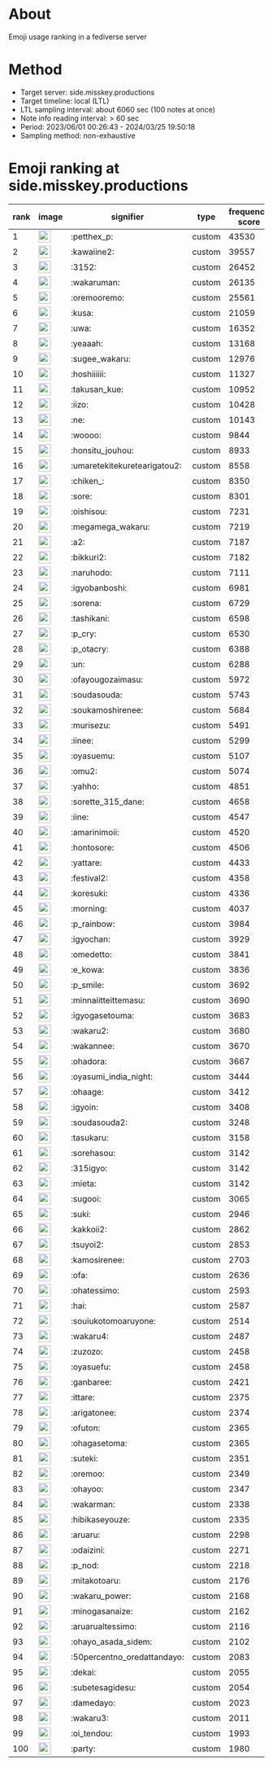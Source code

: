 # About
Emoji usage ranking in a fediverse server

# Method
- Target server: side.misskey.productions
- Target timeline: local (LTL)
- LTL sampling interval: about 6060 sec (100 notes at once)
- Note info reading interval: > 60 sec
- Period: 2023/06/01 00:26:43 - 2024/03/25 19:50:18 
- Sampling method: non-exhaustive

# Emoji ranking at side.misskey.productions

|rank|image|signifier|type|frequency score|
|----|----|----|----|----|
|1|<img height="24" src="https://side.misskey.productions/emoji/petthex_p.webp">|:petthex_p:|custom|43530|
|2|<img height="24" src="https://side.misskey.productions/emoji/kawaiine2.webp">|:kawaiine2:|custom|39557|
|3|<img height="24" src="https://side.misskey.productions/emoji/3152.webp">|:3152:|custom|26452|
|4|<img height="24" src="https://side.misskey.productions/emoji/wakaruman.webp">|:wakaruman:|custom|26135|
|5|<img height="24" src="https://side.misskey.productions/emoji/oremooremo.webp">|:oremooremo:|custom|25561|
|6|<img height="24" src="https://side.misskey.productions/emoji/kusa.webp">|:kusa:|custom|21059|
|7|<img height="24" src="https://side.misskey.productions/emoji/uwa.webp">|:uwa:|custom|16352|
|8|<img height="24" src="https://side.misskey.productions/emoji/yeaaah.webp">|:yeaaah:|custom|13168|
|9|<img height="24" src="https://side.misskey.productions/emoji/sugee_wakaru.webp">|:sugee_wakaru:|custom|12976|
|10|<img height="24" src="https://side.misskey.productions/emoji/hoshiiiiii.webp">|:hoshiiiiii:|custom|11327|
|11|<img height="24" src="https://side.misskey.productions/emoji/takusan_kue.webp">|:takusan_kue:|custom|10952|
|12|<img height="24" src="https://side.misskey.productions/emoji/iizo.webp">|:iizo:|custom|10428|
|13|<img height="24" src="https://side.misskey.productions/emoji/ne.webp">|:ne:|custom|10143|
|14|<img height="24" src="https://side.misskey.productions/emoji/woooo.webp">|:woooo:|custom|9844|
|15|<img height="24" src="https://side.misskey.productions/emoji/honsitu_jouhou.webp">|:honsitu_jouhou:|custom|8933|
|16|<img height="24" src="https://side.misskey.productions/emoji/umaretekitekuretearigatou2.webp">|:umaretekitekuretearigatou2:|custom|8558|
|17|<img height="24" src="https://side.misskey.productions/emoji/chiken_.webp">|:chiken_:|custom|8350|
|18|<img height="24" src="https://side.misskey.productions/emoji/sore.webp">|:sore:|custom|8301|
|19|<img height="24" src="https://side.misskey.productions/emoji/oishisou.webp">|:oishisou:|custom|7231|
|20|<img height="24" src="https://side.misskey.productions/emoji/megamega_wakaru.webp">|:megamega_wakaru:|custom|7219|
|21|<img height="24" src="https://side.misskey.productions/emoji/a2.webp">|:a2:|custom|7187|
|22|<img height="24" src="https://side.misskey.productions/emoji/bikkuri2.webp">|:bikkuri2:|custom|7182|
|23|<img height="24" src="https://side.misskey.productions/emoji/naruhodo.webp">|:naruhodo:|custom|7111|
|24|<img height="24" src="https://side.misskey.productions/emoji/igyobanboshi.webp">|:igyobanboshi:|custom|6981|
|25|<img height="24" src="https://side.misskey.productions/emoji/sorena.webp">|:sorena:|custom|6729|
|26|<img height="24" src="https://side.misskey.productions/emoji/tashikani.webp">|:tashikani:|custom|6598|
|27|<img height="24" src="https://side.misskey.productions/emoji/p_cry.webp">|:p_cry:|custom|6530|
|28|<img height="24" src="https://side.misskey.productions/emoji/p_otacry.webp">|:p_otacry:|custom|6388|
|29|<img height="24" src="https://side.misskey.productions/emoji/un.webp">|:un:|custom|6288|
|30|<img height="24" src="https://side.misskey.productions/emoji/ofayougozaimasu.webp">|:ofayougozaimasu:|custom|5972|
|31|<img height="24" src="https://side.misskey.productions/emoji/soudasouda.webp">|:soudasouda:|custom|5743|
|32|<img height="24" src="https://side.misskey.productions/emoji/soukamoshirenee.webp">|:soukamoshirenee:|custom|5684|
|33|<img height="24" src="https://side.misskey.productions/emoji/murisezu.webp">|:murisezu:|custom|5491|
|34|<img height="24" src="https://side.misskey.productions/emoji/iinee.webp">|:iinee:|custom|5299|
|35|<img height="24" src="https://side.misskey.productions/emoji/oyasuemu.webp">|:oyasuemu:|custom|5107|
|36|<img height="24" src="https://side.misskey.productions/emoji/omu2.webp">|:omu2:|custom|5074|
|37|<img height="24" src="https://side.misskey.productions/emoji/yahho.webp">|:yahho:|custom|4851|
|38|<img height="24" src="https://side.misskey.productions/emoji/sorette_315_dane.webp">|:sorette_315_dane:|custom|4658|
|39|<img height="24" src="https://side.misskey.productions/emoji/iine.webp">|:iine:|custom|4547|
|40|<img height="24" src="https://side.misskey.productions/emoji/amarinimoii.webp">|:amarinimoii:|custom|4520|
|41|<img height="24" src="https://side.misskey.productions/emoji/hontosore.webp">|:hontosore:|custom|4506|
|42|<img height="24" src="https://side.misskey.productions/emoji/yattare.webp">|:yattare:|custom|4433|
|43|<img height="24" src="https://side.misskey.productions/emoji/festival2.webp">|:festival2:|custom|4358|
|44|<img height="24" src="https://side.misskey.productions/emoji/koresuki.webp">|:koresuki:|custom|4336|
|45|<img height="24" src="https://side.misskey.productions/emoji/morning.webp">|:morning:|custom|4037|
|46|<img height="24" src="https://side.misskey.productions/emoji/p_rainbow.webp">|:p_rainbow:|custom|3984|
|47|<img height="24" src="https://side.misskey.productions/emoji/igyochan.webp">|:igyochan:|custom|3929|
|48|<img height="24" src="https://side.misskey.productions/emoji/omedetto.webp">|:omedetto:|custom|3841|
|49|<img height="24" src="https://side.misskey.productions/emoji/e_kowa.webp">|:e_kowa:|custom|3836|
|50|<img height="24" src="https://side.misskey.productions/emoji/p_smile.webp">|:p_smile:|custom|3692|
|51|<img height="24" src="https://side.misskey.productions/emoji/minnaiitteittemasu.webp">|:minnaiitteittemasu:|custom|3690|
|52|<img height="24" src="https://side.misskey.productions/emoji/igyogasetouma.webp">|:igyogasetouma:|custom|3683|
|53|<img height="24" src="https://side.misskey.productions/emoji/wakaru2.webp">|:wakaru2:|custom|3680|
|54|<img height="24" src="https://side.misskey.productions/emoji/wakannee.webp">|:wakannee:|custom|3670|
|55|<img height="24" src="https://side.misskey.productions/emoji/ohadora.webp">|:ohadora:|custom|3667|
|56|<img height="24" src="https://side.misskey.productions/emoji/oyasumi_india_night.webp">|:oyasumi_india_night:|custom|3444|
|57|<img height="24" src="https://side.misskey.productions/emoji/ohaage.webp">|:ohaage:|custom|3412|
|58|<img height="24" src="https://side.misskey.productions/emoji/igyoin.webp">|:igyoin:|custom|3408|
|59|<img height="24" src="https://side.misskey.productions/emoji/soudasouda2.webp">|:soudasouda2:|custom|3248|
|60|<img height="24" src="https://side.misskey.productions/emoji/tasukaru.webp">|:tasukaru:|custom|3158|
|61|<img height="24" src="https://side.misskey.productions/emoji/sorehasou.webp">|:sorehasou:|custom|3142|
|62|<img height="24" src="https://side.misskey.productions/emoji/315igyo.webp">|:315igyo:|custom|3142|
|63|<img height="24" src="https://side.misskey.productions/emoji/mieta.webp">|:mieta:|custom|3142|
|64|<img height="24" src="https://side.misskey.productions/emoji/sugooi.webp">|:sugooi:|custom|3065|
|65|<img height="24" src="https://side.misskey.productions/emoji/suki.webp">|:suki:|custom|2946|
|66|<img height="24" src="https://side.misskey.productions/emoji/kakkoii2.webp">|:kakkoii2:|custom|2862|
|67|<img height="24" src="https://side.misskey.productions/emoji/tsuyoi2.webp">|:tsuyoi2:|custom|2853|
|68|<img height="24" src="https://side.misskey.productions/emoji/kamosirenee.webp">|:kamosirenee:|custom|2703|
|69|<img height="24" src="https://side.misskey.productions/emoji/ofa.webp">|:ofa:|custom|2636|
|70|<img height="24" src="https://side.misskey.productions/emoji/ohatessimo.webp">|:ohatessimo:|custom|2593|
|71|<img height="24" src="https://side.misskey.productions/emoji/hai.webp">|:hai:|custom|2587|
|72|<img height="24" src="https://side.misskey.productions/emoji/souiukotomoaruyone.webp">|:souiukotomoaruyone:|custom|2514|
|73|<img height="24" src="https://side.misskey.productions/emoji/wakaru4.webp">|:wakaru4:|custom|2487|
|74|<img height="24" src="https://side.misskey.productions/emoji/zuzozo.webp">|:zuzozo:|custom|2458|
|75|<img height="24" src="https://side.misskey.productions/emoji/oyasuefu.webp">|:oyasuefu:|custom|2458|
|76|<img height="24" src="https://side.misskey.productions/emoji/ganbaree.webp">|:ganbaree:|custom|2421|
|77|<img height="24" src="https://side.misskey.productions/emoji/ittare.webp">|:ittare:|custom|2375|
|78|<img height="24" src="https://side.misskey.productions/emoji/arigatonee.webp">|:arigatonee:|custom|2374|
|79|<img height="24" src="https://side.misskey.productions/emoji/ofuton.webp">|:ofuton:|custom|2365|
|80|<img height="24" src="https://side.misskey.productions/emoji/ohagasetoma.webp">|:ohagasetoma:|custom|2365|
|81|<img height="24" src="https://side.misskey.productions/emoji/suteki.webp">|:suteki:|custom|2351|
|82|<img height="24" src="https://side.misskey.productions/emoji/oremoo.webp">|:oremoo:|custom|2349|
|83|<img height="24" src="https://side.misskey.productions/emoji/ohayoo.webp">|:ohayoo:|custom|2347|
|84|<img height="24" src="https://side.misskey.productions/emoji/wakarman.webp">|:wakarman:|custom|2338|
|85|<img height="24" src="https://side.misskey.productions/emoji/hibikaseyouze.webp">|:hibikaseyouze:|custom|2335|
|86|<img height="24" src="https://side.misskey.productions/emoji/aruaru.webp">|:aruaru:|custom|2298|
|87|<img height="24" src="https://side.misskey.productions/emoji/odaizini.webp">|:odaizini:|custom|2271|
|88|<img height="24" src="https://side.misskey.productions/emoji/p_nod.webp">|:p_nod:|custom|2218|
|89|<img height="24" src="https://side.misskey.productions/emoji/mitakotoaru.webp">|:mitakotoaru:|custom|2176|
|90|<img height="24" src="https://side.misskey.productions/emoji/wakaru_power.webp">|:wakaru_power:|custom|2168|
|91|<img height="24" src="https://side.misskey.productions/emoji/minogasanaize.webp">|:minogasanaize:|custom|2162|
|92|<img height="24" src="https://side.misskey.productions/emoji/aruarualtessimo.webp">|:aruarualtessimo:|custom|2116|
|93|<img height="24" src="https://side.misskey.productions/emoji/ohayo_asada_sidem.webp">|:ohayo_asada_sidem:|custom|2102|
|94|<img height="24" src="https://side.misskey.productions/emoji/50percentno_oredattandayo.webp">|:50percentno_oredattandayo:|custom|2083|
|95|<img height="24" src="https://side.misskey.productions/emoji/dekai.webp">|:dekai:|custom|2055|
|96|<img height="24" src="https://side.misskey.productions/emoji/subetesagidesu.webp">|:subetesagidesu:|custom|2054|
|97|<img height="24" src="https://side.misskey.productions/emoji/damedayo.webp">|:damedayo:|custom|2023|
|98|<img height="24" src="https://side.misskey.productions/emoji/wakaru3.webp">|:wakaru3:|custom|2011|
|99|<img height="24" src="https://side.misskey.productions/emoji/oi_tendou.webp">|:oi_tendou:|custom|1993|
|100|<img height="24" src="https://side.misskey.productions/emoji/party.webp">|:party:|custom|1980|
